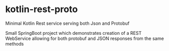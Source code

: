 # kotlin-rest-proto
Minimal Kotlin Rest service serving both Json and Protobuf

Small SpringBoot project which demonstrates creation of a REST WebService allowing for both protobuf and JSON responses from the same methods 
